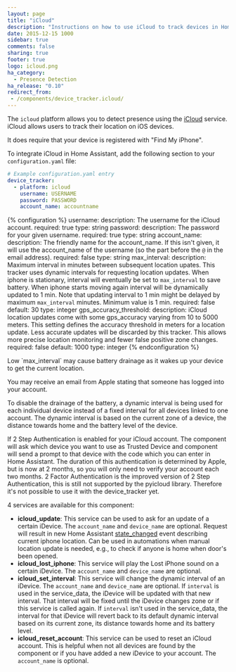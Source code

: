```yaml
---
layout: page
title: "iCloud"
description: "Instructions on how to use iCloud to track devices in Home Assistant."
date: 2015-12-15 1000
sidebar: true
comments: false
sharing: true
footer: true
logo: icloud.png
ha_category:
  - Presence Detection
ha_release: "0.10"
redirect_from:
 - /components/device_tracker.icloud/
---
```



The `icloud` platform allows you to detect presence using the [iCloud](https://www.icloud.com/) service. iCloud allows users to track their location on iOS devices.

It does require that your device is registered with "Find My iPhone".

To integrate iCloud in Home Assistant, add the following section to your `configuration.yaml` file:

```yaml
# Example configuration.yaml entry
device_tracker:
  - platform: icloud
    username: USERNAME
    password: PASSWORD
    account_name: accountname
```

{% configuration %}
username:
  description: The username for the iCloud account.
  required: true
  type: string
password:
  description: The password for your given username.
  required: true
  type: string
account_name:
  description: The friendly name for the account_name. If this isn't given, it will use the account_name of the username (so the part before the `@` in the email address).
  required: false
  type: string
max_interval:
  description: Maximum interval in minutes between subsequent location upates. This tracker uses dynamic intervals for requesting location updates. When iphone is stationary, interval will eventually be set to `max_interval` to save battery. When iphone starts moving again interval will be dynamically updated to 1 min. Note that updating interval to 1 min might be delayed by maximum `max_interval` minutes. Minimum value is 1 min.
  required: false
  default: 30
  type: integer
gps_accuracy_threshold:
  description: iCloud location updates come with some gps_accuracy varying from 10 to 5000 meters. This setting defines the accuracy threshold in meters for a location update. Less accurate updates will be discarded by this tracker. This allows more precise location monitoring and fewer false positive zone changes.
  required: false
  default: 1000
  type: integer
{% endconfiguration %}

<p class='note warning'>
Low `max_interval` may cause battery drainage as it wakes up your device to get the current location.
</p>

<p class='note warning'>
You may receive an email from Apple stating that someone has logged into your account.
</p>

To disable the drainage of the battery, a dynamic interval is being used for each individual device instead of a fixed interval for all devices linked to one account. The dynamic interval is based on the current zone of a device, the distance towards home and the battery level of the device.

If 2 Step Authentication is enabled for your iCloud account. The component will ask which device you want to use as Trusted Device and component will send a prompt to that device with the code which you can enter in Home Assistant. The duration of this authentication is determined by Apple, but is now at 2 months, so you will only need to verify your account each two months.
2 Factor Authentication is the improved version of 2 Step Authentication, this is still not supported by the pyicloud library. Therefore it's not possible to use it with the device_tracker yet.

4 services are available for this component:
- **icloud_update**: This service can be used to ask for an update of a certain iDevice. The `account_name` and `device_name` are optional. Request will result in new Home Assistant [state_changed](/docs/configuration/events/#event-state_changed) event describing current iphone location. Can be used in automations when manual location update is needed, e.g., to check if anyone is home when door's been opened.
- **icloud_lost_iphone**: This service will play the Lost iPhone sound on a certain iDevice. The `account_name` and `device_name` are optional.
- **icloud_set_interval**: This service will change the dynamic interval of an iDevice. The `account_name` and `device_name` are optional. If `interval` is used in the service_data, the iDevice will be updated with that new interval. That interval will be fixed until the iDevice changes zone or if this service is called again. If `interval` isn't used in the service_data, the interval for that iDevice will revert back to its default dynamic interval based on its current zone, its distance towards home and its battery level.
- **icloud_reset_account**: This service can be used to reset an iCloud account. This is helpful when not all devices are found by the component or if you have added a new iDevice to your account. The `account_name` is optional.
